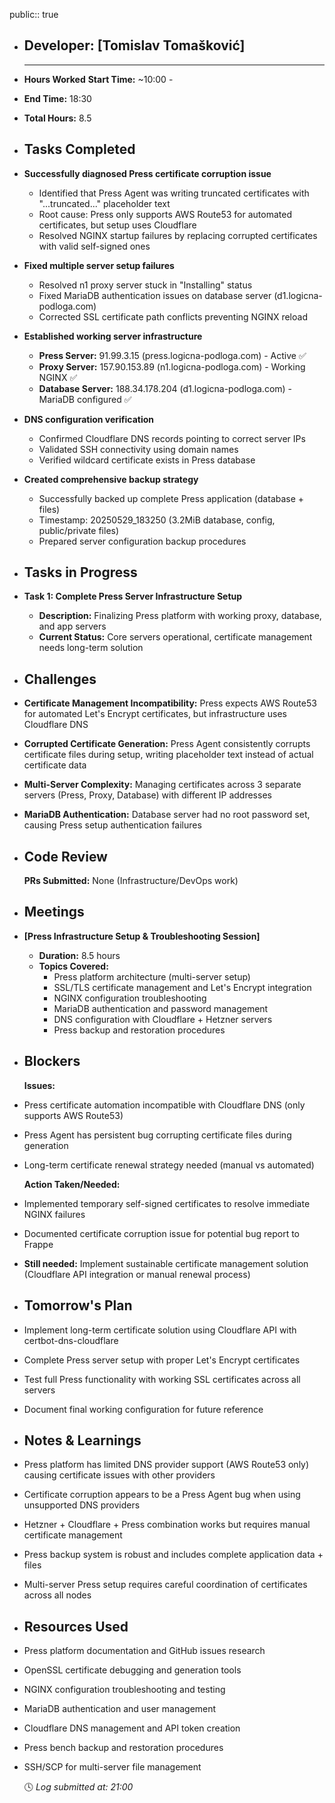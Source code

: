 public:: true

- ## Developer: [Tomislav Tomašković]
  
  ---
- **Hours Worked**
  **Start Time:** ~10:00 -
- **End Time:** 18:30
- **Total Hours:** 8.5
- ## **Tasks Completed**
- **Successfully diagnosed Press certificate corruption issue**
	- Identified that Press Agent was writing truncated certificates with "...truncated..." placeholder text
	- Root cause: Press only supports AWS Route53 for automated certificates, but setup uses Cloudflare
	- Resolved NGINX startup failures by replacing corrupted certificates with valid self-signed ones
- **Fixed multiple server setup failures**
	- Resolved n1 proxy server stuck in "Installing" status
	- Fixed MariaDB authentication issues on database server (d1.logicna-podloga.com)
	- Corrected SSL certificate path conflicts preventing NGINX reload
- **Established working server infrastructure**
	- **Press Server:** 91.99.3.15 (press.logicna-podloga.com) - Active ✅
	- **Proxy Server:** 157.90.153.89 (n1.logicna-podloga.com) - Working NGINX ✅
	- **Database Server:** 188.34.178.204 (d1.logicna-podloga.com) - MariaDB configured ✅
- **DNS configuration verification**
	- Confirmed Cloudflare DNS records pointing to correct server IPs
	- Validated SSH connectivity using domain names
	- Verified wildcard certificate exists in Press database
- **Created comprehensive backup strategy**
	- Successfully backed up complete Press application (database + files)
	- Timestamp: 20250529_183250 (3.2MiB database, config, public/private files)
	- Prepared server configuration backup procedures
- ## **Tasks in Progress**
- **Task 1: Complete Press Server Infrastructure Setup**
	- **Description:** Finalizing Press platform with working proxy, database, and app servers
	- **Current Status:** Core servers operational, certificate management needs long-term solution
- ## **Challenges**
- **Certificate Management Incompatibility:** Press expects AWS Route53 for automated Let's Encrypt certificates, but infrastructure uses Cloudflare DNS
- **Corrupted Certificate Generation:** Press Agent consistently corrupts certificate files during setup, writing placeholder text instead of actual certificate data
- **Multi-Server Complexity:** Managing certificates across 3 separate servers (Press, Proxy, Database) with different IP addresses
- **MariaDB Authentication:** Database server had no root password set, causing Press setup authentication failures
- ## **Code Review**
  
  **PRs Submitted:** None (Infrastructure/DevOps work)
- ## **Meetings**
- **[Press Infrastructure Setup & Troubleshooting Session]**
	- **Duration:** 8.5 hours
	- **Topics Covered:**
		- Press platform architecture (multi-server setup)
		- SSL/TLS certificate management and Let's Encrypt integration
		- NGINX configuration troubleshooting
		- MariaDB authentication and password management
		- DNS configuration with Cloudflare + Hetzner servers
		- Press backup and restoration procedures
- ## **Blockers**
  
  **Issues:**
- Press certificate automation incompatible with Cloudflare DNS (only supports AWS Route53)
- Press Agent has persistent bug corrupting certificate files during generation
- Long-term certificate renewal strategy needed (manual vs automated)
  
  **Action Taken/Needed:**
- Implemented temporary self-signed certificates to resolve immediate NGINX failures
- Documented certificate corruption issue for potential bug report to Frappe
- **Still needed:** Implement sustainable certificate management solution (Cloudflare API integration or manual renewal process)
- ## **Tomorrow's Plan**
- Implement long-term certificate solution using Cloudflare API with certbot-dns-cloudflare
- Complete Press server setup with proper Let's Encrypt certificates
- Test full Press functionality with working SSL certificates across all servers
- Document final working configuration for future reference
- ## **Notes & Learnings**
- Press platform has limited DNS provider support (AWS Route53 only) causing certificate issues with other providers
- Certificate corruption appears to be a Press Agent bug when using unsupported DNS providers
- Hetzner + Cloudflare + Press combination works but requires manual certificate management
- Press backup system is robust and includes complete application data + files
- Multi-server Press setup requires careful coordination of certificates across all nodes
- ## **Resources Used**
- Press platform documentation and GitHub issues research
- OpenSSL certificate debugging and generation tools
- NGINX configuration troubleshooting and testing
- MariaDB authentication and user management
- Cloudflare DNS management and API token creation
- Press bench backup and restoration procedures
- SSH/SCP for multi-server file management
  
  🕓 *Log submitted at: 21:00*